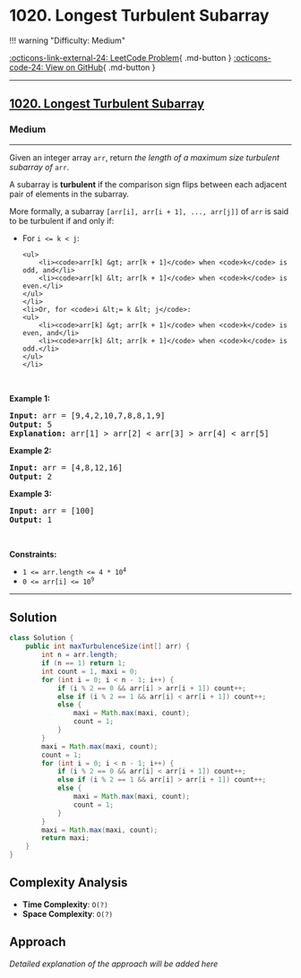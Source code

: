 # 1020. Longest Turbulent Subarray

!!! warning "Difficulty: Medium"

[:octicons-link-external-24: LeetCode Problem](https://leetcode.com/problems/longest-turbulent-subarray/){ .md-button }
[:octicons-code-24: View on GitHub](https://github.com/RAJ8664/Leetcode/tree/master/1020-longest-turbulent-subarray){ .md-button }

---

<h2><a href="https://leetcode.com/problems/longest-turbulent-subarray">1020. Longest Turbulent Subarray</a></h2><h3>Medium</h3><hr><p>Given an integer array <code>arr</code>, return <em>the length of a maximum size turbulent subarray of</em> <code>arr</code>.</p>

<p>A subarray is <strong>turbulent</strong> if the comparison sign flips between each adjacent pair of elements in the subarray.</p>

<p>More formally, a subarray <code>[arr[i], arr[i + 1], ..., arr[j]]</code> of <code>arr</code> is said to be turbulent if and only if:</p>

<ul>
	<li>For <code>i &lt;= k &lt; j</code>:

	<ul>
		<li><code>arr[k] &gt; arr[k + 1]</code> when <code>k</code> is odd, and</li>
		<li><code>arr[k] &lt; arr[k + 1]</code> when <code>k</code> is even.</li>
	</ul>
	</li>
	<li>Or, for <code>i &lt;= k &lt; j</code>:
	<ul>
		<li><code>arr[k] &gt; arr[k + 1]</code> when <code>k</code> is even, and</li>
		<li><code>arr[k] &lt; arr[k + 1]</code> when <code>k</code> is odd.</li>
	</ul>
	</li>
</ul>

<p>&nbsp;</p>
<p><strong class="example">Example 1:</strong></p>

<pre>
<strong>Input:</strong> arr = [9,4,2,10,7,8,8,1,9]
<strong>Output:</strong> 5
<strong>Explanation:</strong> arr[1] &gt; arr[2] &lt; arr[3] &gt; arr[4] &lt; arr[5]
</pre>

<p><strong class="example">Example 2:</strong></p>

<pre>
<strong>Input:</strong> arr = [4,8,12,16]
<strong>Output:</strong> 2
</pre>

<p><strong class="example">Example 3:</strong></p>

<pre>
<strong>Input:</strong> arr = [100]
<strong>Output:</strong> 1
</pre>

<p>&nbsp;</p>
<p><strong>Constraints:</strong></p>

<ul>
	<li><code>1 &lt;= arr.length &lt;= 4 * 10<sup>4</sup></code></li>
	<li><code>0 &lt;= arr[i] &lt;= 10<sup>9</sup></code></li>
</ul>


---

## Solution

```java
class Solution {
    public int maxTurbulenceSize(int[] arr) {
        int n = arr.length;
        if (n == 1) return 1;
        int count = 1, maxi = 0;
        for (int i = 0; i < n - 1; i++) {
            if (i % 2 == 0 && arr[i] > arr[i + 1]) count++;
            else if (i % 2 == 1 && arr[i] < arr[i + 1]) count++;
            else {
                maxi = Math.max(maxi, count);
                count = 1;
            }
        }
        maxi = Math.max(maxi, count);
        count = 1;
        for (int i = 0; i < n - 1; i++) {
            if (i % 2 == 0 && arr[i] < arr[i + 1]) count++;
            else if (i % 2 == 1 && arr[i] > arr[i + 1]) count++;
            else {
                maxi = Math.max(maxi, count);
                count = 1;
            }
        }
        maxi = Math.max(maxi, count);
        return maxi;
    }
}
```

## Complexity Analysis

- **Time Complexity**: `O(?)`
- **Space Complexity**: `O(?)`

## Approach

*Detailed explanation of the approach will be added here*

